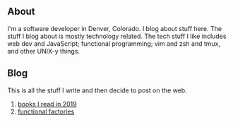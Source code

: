 ## About

I'm a software developer in Denver, Colorado. I blog about stuff here. The stuff I blog about is mostly technology related. The tech stuff I like includes web dev and JavaScript; functional programming; vim and zsh and tmux, and other UNIX-y things.

## Blog

This is all the stuff I write and then decide to post on the web.

1. [books I read in 2019](posts/2019-12-23-books.html)
1. [functional factories](posts/2019-12-15-factories.html)
